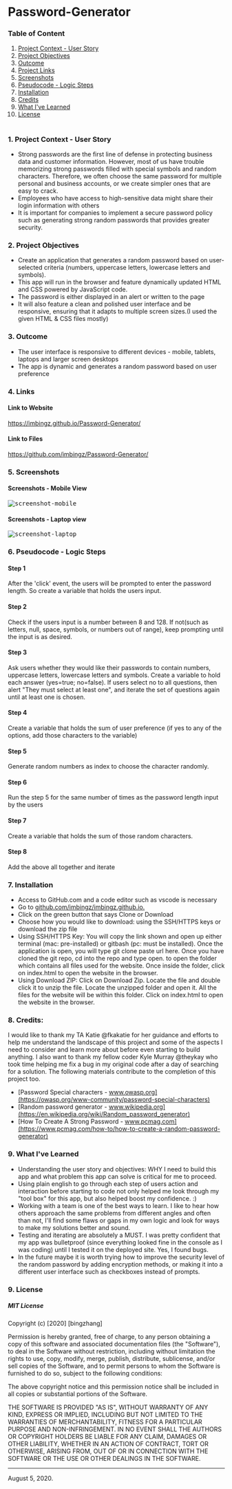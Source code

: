 # Password-Generator
### Table of Content
1. [Project Context - User Story](#context)
2. [ Project Objectives ](#objectives)
3. [ Outcome ](#Outcome)
4. [ Project Links ](#Links)
5. [ Screenshots ](#Screenshots)
6. [Pseudocode - Logic Steps](#Pseudocode)
7. [ Installation](#Installation)
8. [ Credits](#Credits)
9. [What I've Learned](#learned)
10. [ License ](#License)
#



<a name = "context"></a>
### 1. Project Context - User Story
* Strong passwords are the first line of defense in protecting business data and customer information. However, most of us have trouble memorizing strong passwords filled with special symbols and random characters. Therefore, we often choose the same password for multiple personal and business accounts, or we create simpler ones that are easy to crack. 
* Employees who have access to high-sensitive data might share their login information with others
* It is important for companies to implement a secure password policy such as generating strong random passwords that provides greater security.

<a name = "objectives"></a>
### 2. Project Objectives
* Create an application that generates a random password based on user-selected criteria (numbers, uppercase letters, lowercase letters and symbols).
* This app will run in the browser and feature dynamically updated HTML and CSS powered by JavaScript code. 
* The password is either displayed in an alert or written to the page
* It will also feature a clean and polished user interface and be responsive, ensuring that it adapts to multiple screen sizes.(I used the given HTML & CSS files mostly)

<a name = "Outcome"></a>
### 3. Outcome
* The user interface is responsive to different devices - mobile, tablets, laptops and larger screen desktops
* The app is dynamic and generates a random password based on user preference

<a name = "Links"></a>
### 4. Links 

#### Link to Website
https://imbingz.github.io/Password-Generator/

#### Link to Files 
https://github.com/imbingz/Password-Generator/

<a name="Screenshots"></a>
### 5. Screenshots 

#### Screenshots - Mobile View
<kbd>![screenshot-mobile](./assets/images/m1.png)</kbd>

####  Screenshots - Laptop view 
<kbd>![screenshot-laptop](./assets/images/s1.png)</kbd>

<a name = "Pseudocode"></a>
### 6. Pseudocode - Logic Steps
#### Step 1
After the 'click' event, the users will be prompted to enter the password length. So create a variable that holds the users input. 
#### Step 2
Check if the users input is a number between 8 and 128. If not(such as letters, null, space, symbols, or numbers out of range), keep prompting until the input is as desired. 
#### Step 3
Ask users whether they would like their passwords to contain numbers, uppercase letters, lowercase letters and symbols. Create a variable to hold each answer (yes=true; no=false). If users select no to all questions, then alert "They must select at least one", and iterate the set of questions again until at least one is chosen. 
#### Step 4
Create a variable that holds the sum of user preference (if yes to any of the options, add those characters to the variable)
#### Step 5
Generate random numbers as index to choose the character randomly. 
#### Step 6
Run the step 5 for the same number of times as the password length input by the users 
#### Step 7
Create a variable that holds the sum of those random characters. 
#### Step 8
Add the above all together and iterate 

<a name="Installation"></a>
### 7. Installation
* Access to GitHub.com and a code editor such as vscode is necessary
* Go to [github.com/imbingz/imbingz.github.io.](https://github.com/imbingz/Responsive-Website-Portfolio)
* Click on the green button that says Clone or Download
* Choose how you would like to download: using the SSH/HTTPS keys or download the zip file
* Using SSH/HTTPS Key: You will copy the link shown and open up either terminal (mac: pre-installed) or gitbash (pc: must be installed). Once the application is open, you will type git clone paste url here. Once you have cloned the git repo, cd into the repo and type open. to open the folder which contains all files used for the website. Once inside the folder, click on index.html to open the website in the browser.
* Using Download ZIP: Click on Download Zip. Locate the file and double click it to unzip the file. Locate the unzipped folder and open it. All the files for the website will be within this folder. Click on index.html to open the website in the browser.


<a name="Credits"></a>
### 8. Credits:
I would like to thank my TA Katie @fkakatie for her guidance and efforts to help me understand the landscape of this project and some of the aspects I need to consider and learn more about before even starting to build anything. I also want to thank my fellow coder Kyle Murray @theykay who took time helping me fix a bug in my original code after a day of searching for a solution. The following materials contribute to the completion of this project too. 

* [Password Special characters - www.owasp.org](https://owasp.org/www-community/password-special-characters)
* [Random password generator - www.wikipedia.org](https://en.wikipedia.org/wiki/Random_password_generator)
* [How To Create A Strong Password - www.pcmag.com](https://www.pcmag.com/how-to/how-to-create-a-random-password-generator)


<a name="learned"></a>
### 9. What I've Learned
* Understanding the user story and objectives: WHY I need to build this app and what problem this app can solve is critical for me to proceed.
* Using plain english to go through each step of users action and interaction before starting to code not only helped me look through my "tool box" for this app, but also helped boost my confidence. :)
* Working with a team is one of the best ways to learn. I like to hear how others approach the same problems from different angles and often than not, I'll find some flaws or gaps in my own logic and look for ways to make my solutions better and sound. 
* Testing and iterating are absolutely a MUST. I was pretty confident that my app was bulletproof (since everything looked fine in the console as I was coding) until I tested it on the deployed site. Yes, I found bugs. 
* In the future maybe it is worth trying how to improve the security level of the random password by adding encryption methods, or making it into a different user interface such as checkboxes instead of prompts. 


<a name="License"></a>
### 9. License
##### MIT License
<p>Copyright (c) [2020] [bingzhang]</p>
<p>Permission is hereby granted, free of charge, to any person obtaining a copy of this software and associated documentation files (the "Software"), to deal in the Software without restriction, including without limitation the rights to use, copy, modify, merge, publish, distribute, sublicense, and/or sell copies of the Software, and to permit persons to whom the Software is furnished to do so, subject to the following conditions:</p>
<p>The above copyright notice and this permission notice shall be included in all copies or substantial portions of the Software.</p>
<p>THE SOFTWARE IS PROVIDED "AS IS", WITHOUT WARRANTY OF ANY KIND, EXPRESS OR IMPLIED, INCLUDING BUT NOT LIMITED TO THE WARRANTIES OF MERCHANTABILITY, FITNESS FOR A PARTICULAR PURPOSE AND NON-INFRINGEMENT. IN NO EVENT SHALL THE AUTHORS OR COPYRIGHT HOLDERS BE LIABLE FOR ANY CLAIM, DAMAGES OR OTHER LIABILITY, WHETHER IN AN ACTION OF CONTRACT, TORT OR OTHERWISE, ARISING FROM, OUT OF OR IN CONNECTION WITH THE SOFTWARE OR THE USE OR OTHER DEALINGS IN THE SOFTWARE.</p>
<hr>
August 5, 2020.

